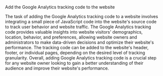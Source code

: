 Add the Google Analytics tracking code to the website

The task of adding the Google Analytics tracking code to a website involves integrating a small piece of JavaScript code into the website's source code to track user behavior and website traffic. The Google Analytics tracking code provides valuable insights into website visitors' demographics, location, behavior, and preferences, allowing website owners and administrators to make data-driven decisions and optimize their website's performance. The tracking code can be added to the website's header, footer, or individual pages, depending on the desired level of tracking granularity. Overall, adding Google Analytics tracking code is a crucial step for any website owner looking to gain a better understanding of their audience and improve their website's performance.